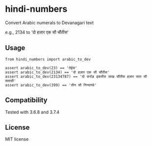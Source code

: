 # hindi-numbers
Convert Arabic numerals to Devanagari text

e.g., 2134 to 'दो हज़ार एक सौ चौंतीस'
## Usage

    from hindi_numbers import arabic_to_dev

    assert arabic_to_dev(23) == 'तेईस'
	assert arabic_to_dev(2134) == 'दो हज़ार एक सौ चौंतीस'
	assert arabic_to_dev(23134787) == 'दो करोड़ इकतीस लाख चौंतीस हज़ार सात सौ सतासी'
	assert arabic_to_dev(399) == 'तीन सौ निन्यानवे'

## Compatibility
Tested with 3.6.8 and 3.7.4

## License
MIT license